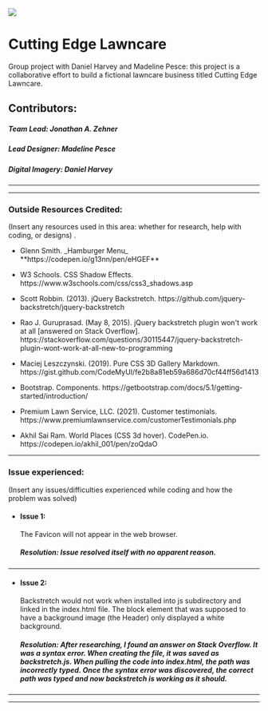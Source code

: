 <img src="images/cel-mn-dark-wht.png" />  

# Cutting Edge Lawncare
Group project with Daniel Harvey and Madeline Pesce: this project is a collaborative effort to build a fictional lawncare business titled Cutting Edge Lawncare.  

## Contributors:  
##### Team Lead: Jonathan A. Zehner
##### Lead Designer: Madeline Pesce
##### Digital Imagery: Daniel Harvey  
___  
___

  
### Outside Resources Credited:   

(Insert any resources used in this area: whether for research, help with coding, or designs) .   

* <p>Glenn Smith. _Hamburger Menu_  **https://codepen.io/g13nn/pen/eHGEF**  

* <p>W3 Schools. CSS Shadow Effects. https://www.w3schools.com/css/css3_shadows.asp  

* <p>Scott Robbin. (2013). jQuery Backstretch. https://github.com/jquery-backstretch/jquery-backstretch  

* <p>Rao J. Guruprasad. (May 8, 2015). jQuery backstretch plugin won't work at all [answered on Stack Overflow]. https://stackoverflow.com/questions/30115447/jquery-backstretch-plugin-wont-work-at-all-new-to-programming  

* <p>Maciej Leszczynski. (2019). Pure CSS 3D Gallery Markdown. https://gist.github.com/CodeMyUI/fe2b8a81eb59a686d70cf44ff56d1413  

* <p>Bootstrap. Components. https://getbootstrap.com/docs/5.1/getting-started/introduction/  

* <p>Premium Lawn Service, LLC. (2021). Customer testimonials. https://www.premiumlawnservice.com/customerTestimonials.php  


* <p>Akhil Sai Ram. World Places (CSS 3d hover). CodePen.io. https://codepen.io/akhil_001/pen/zoQdaO  


___


### Issue experienced:

(Insert any issues/difficulties experienced while coding and how the problem was solved)   

* #### Issue 1:  
   <p> The Favicon will not appear in the web browser.

   ##### Resolution: Issue resolved itself with no apparent reason.
___

* #### Issue 2:
   <p> Backstretch would not work when installed into js subdirectory and linked in the index.html file. The block element that was supposed to have a background image (the Header) only displayed a white background.   

   ##### Resolution: After researching, I found an answer on Stack Overflow. It was a syntax error. When creating the file, it was saved as backstretch.js. When pulling the code into index.html, the path was incorrectly typed. Once the syntax error was discovered, the correct path was typed and now backstretch is working as it should.


___  
___



